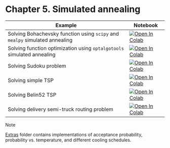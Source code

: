 
#  Chapter 5. Simulated annealing

| Example  | Notebook  |
|---|---|
| Solving Bohachevsky function using `scipy` and `mealpy` simulated annealing | [![Open In Colab](https://colab.research.google.com/assets/colab-badge.svg)](https://colab.research.google.com/github/Optimization-Algorithms-Book/Code-Listings/blob/main/Chapter%205/Listing%205.1_FcnOpt.ipynb)  |
| Solving function optimization using `optalgotools` simulated annealing | [![Open In Colab](https://colab.research.google.com/assets/colab-badge.svg)](https://colab.research.google.com/github/Optimization-Algorithms-Book/Code-Listings/blob/main/Chapter%205/Listing%205.2_FcnOpt_SA.ipynb)  |
| Solving Sudoku problem | [![Open In Colab](https://colab.research.google.com/assets/colab-badge.svg)](https://colab.research.google.com/github/Optimization-Algorithms-Book/Code-Listings/blob/main/Chapter%205/Listing%205.3_Sudoku.ipynb)  |
| Solving simple TSP | [![Open In Colab](https://colab.research.google.com/assets/colab-badge.svg)](https://colab.research.google.com/github/Optimization-Algorithms-Book/Code-Listings/blob/main/Chapter%205/Listing%205.4_TSP.ipynb)  |
| Solving Belin52 TSP  | [![Open In Colab](https://colab.research.google.com/assets/colab-badge.svg)](https://colab.research.google.com/github/Optimization-Algorithms-Book/Code-Listings/blob/main/Chapter%205/Listing%205.5_Berlin52.ipynb)  |
| Solving delivery semi-truck routing problem  | [![Open In Colab](https://colab.research.google.com/assets/colab-badge.svg)](https://colab.research.google.com/github/Optimization-Algorithms-Book/Code-Listings/blob/main/Chapter%205/Listing%205.6_Walmart.ipynb)  |


> [!Note]
> [Extras](https://github.com/Optimization-Algorithms-Book/Code-Listings/tree/main/Chapter%205/extras) folder contains implementations of acceptance probability, probability vs. temperature, and different cooling schedules.